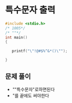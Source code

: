 # 특수문자 출력

``` C
#include <stdio.h>
/* 1005*/
/* ""*/
int main()
{
 
   printf("\"!@#$%^&*()\"");

}
```

## 문제 풀이
* "\"특수문자\"로하면된다
* "를 끝에도 써야한다
